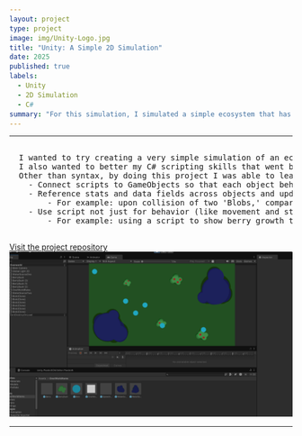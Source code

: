 ```yaml
---
layout: project
type: project
image: img/Unity-Logo.jpg
title: "Unity: A Simple 2D Simulation"
date: 2025
published: true
labels:
  - Unity
  - 2D Simulation
  - C#
summary: "For this simulation, I simulated a simple ecosystem that has organisms with a health/food/thirst system, as well as other defining stats. There's also a food and water system."
---
```


<hr>

<pre>
  
  I wanted to try creating a very simple simulation of an ecosystem that mimics organisms that needed to eat and drink to stay alive.
  I also wanted to better my C# scripting skills that went beyond syntax. 
  Other than syntax, by doing this project I was able to learn:
    - Connect scripts to GameObjects so that each object behaved accordingly
    - Reference stats and data fields across objects and update/read/write to those fields as a result of actions done in the simulation
        - For example: upon collision of two 'Blobs,' compare strength stats and the stronger one kills the weaker one
    - Use script not just for behavior (like movement and stat comparison), but also use it for sprite/assets
        - For example: using a script to show berry growth through 3 different stages using colors
  
</pre>
[Visit the project repository](https://github.com/derriqk/UnitySimulation)
<br>
<img width="700px" class="rounded pe-4" src="../img/unity2D.png">

<hr>

